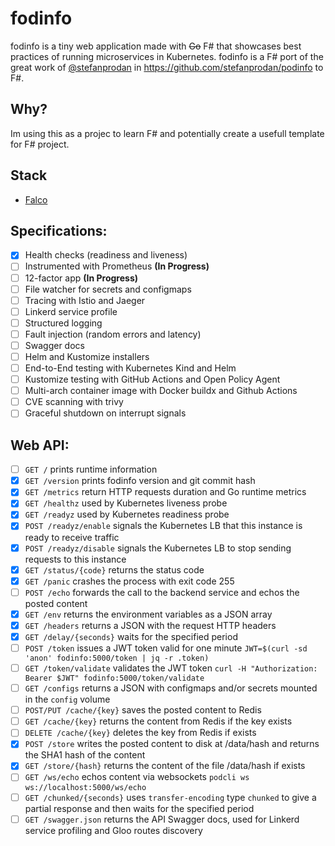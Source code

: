 # fodinfo

fodinfo is a tiny web application made with ~~Go~~ F# that showcases best practices of running microservices in Kubernetes. fodinfo is a F# port of the great work of [@stefanprodan](https://github.com/stefanprodan) in https://github.com/stefanprodan/podinfo to F#.

## Why?

Im using this as a projec to learn F# and potentially create a usefull template for F# project.

## Stack

- [Falco](https://github.com/pimbrouwers/Falco)

## Specifications:

- [x] Health checks (readiness and liveness)
- [ ] Instrumented with Prometheus **(In Progress)**
- [ ] 12-factor app **(In Progress)**
- [ ] File watcher for secrets and configmaps
- [ ] Tracing with Istio and Jaeger
- [ ] Linkerd service profile
- [ ] Structured logging
- [ ] Fault injection (random errors and latency)
- [ ] Swagger docs
- [ ] Helm and Kustomize installers
- [ ] End-to-End testing with Kubernetes Kind and Helm
- [ ] Kustomize testing with GitHub Actions and Open Policy Agent
- [ ] Multi-arch container image with Docker buildx and Github Actions
- [ ] CVE scanning with trivy
- [ ] Graceful shutdown on interrupt signals

## Web API:

- [ ] `GET /` prints runtime information
- [x] `GET /version` prints fodinfo version and git commit hash
- [x] `GET /metrics` return HTTP requests duration and Go runtime metrics
- [x] `GET /healthz` used by Kubernetes liveness probe
- [x] `GET /readyz` used by Kubernetes readiness probe
- [x] `POST /readyz/enable` signals the Kubernetes LB that this instance is ready to receive traffic
- [x] `POST /readyz/disable` signals the Kubernetes LB to stop sending requests to this instance
- [x] `GET /status/{code}` returns the status code
- [x] `GET /panic` crashes the process with exit code 255
- [ ] `POST /echo` forwards the call to the backend service and echos the posted content
- [x] `GET /env` returns the environment variables as a JSON array
- [x] `GET /headers` returns a JSON with the request HTTP headers
- [x] `GET /delay/{seconds}` waits for the specified period
- [ ] `POST /token` issues a JWT token valid for one minute `JWT=$(curl -sd 'anon' fodinfo:5000/token | jq -r .token)`
- [ ] `GET /token/validate` validates the JWT token `curl -H "Authorization: Bearer $JWT" fodinfo:5000/token/validate`
- [ ] `GET /configs` returns a JSON with configmaps and/or secrets mounted in the `config` volume
- [ ] `POST/PUT /cache/{key}` saves the posted content to Redis
- [ ] `GET /cache/{key}` returns the content from Redis if the key exists
- [ ] `DELETE /cache/{key}` deletes the key from Redis if exists
- [x] `POST /store` writes the posted content to disk at /data/hash and returns the SHA1 hash of the content
- [x] `GET /store/{hash}` returns the content of the file /data/hash if exists
- [ ] `GET /ws/echo` echos content via websockets `podcli ws ws://localhost:5000/ws/echo`
- [ ] `GET /chunked/{seconds}` uses `transfer-encoding` type `chunked` to give a partial response and then waits for the specified period
- [ ] `GET /swagger.json` returns the API Swagger docs, used for Linkerd service profiling and Gloo routes discovery
